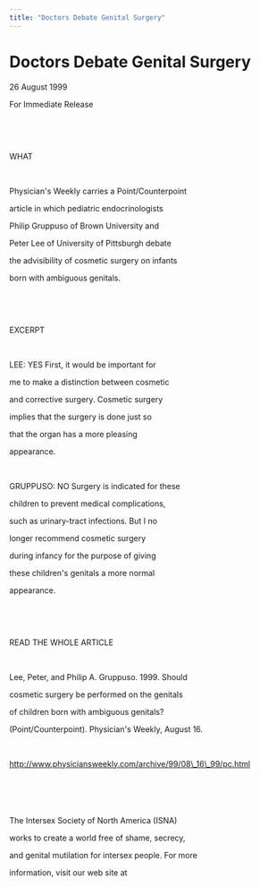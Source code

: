 ```yaml
---
title: "Doctors Debate Genital Surgery"
---
```


# Doctors Debate Genital Surgery

  
  


26 August 1999

  
  


For Immediate Release

  
  


&nbsp;

  
  


&nbsp;

  
  


WHAT

  
  


&nbsp;

  
  


Physician's Weekly carries a Point/Counterpoint

  
  


article in which pediatric endocrinologists

  
  


Philip Gruppuso of Brown University and

  
  


Peter Lee of University of Pittsburgh debate

  
  


the advisibility of cosmetic surgery on infants

  
  


born with ambiguous genitals.

  
  


&nbsp;

  
  


&nbsp;

  
  


EXCERPT

  
  


&nbsp;

  
  


LEE: YES First, it would be important for

  
  


me to make a distinction between cosmetic

  
  


and corrective surgery. Cosmetic surgery

  
  


implies that the surgery is done just so

  
  


that the organ has a more pleasing

  
  


appearance. 

  
  


&nbsp;

  
  


GRUPPUSO: NO Surgery is indicated for these

  
  


children to prevent medical complications,

  
  


such as urinary-tract infections. But I no

  
  


longer recommend cosmetic surgery

  
  


during infancy for the purpose of giving

  
  


these children's genitals a more normal

  
  


appearance. 

  
  


&nbsp;

  
  


&nbsp;

  
  


READ THE WHOLE ARTICLE

  
  


&nbsp;

  
  


Lee, Peter, and Philip A. Gruppuso. 1999. Should 

  
  


cosmetic surgery be performed on the genitals 

  
  


of children born with ambiguous genitals? 

  
  


(Point/Counterpoint). Physician's Weekly, August 16.

  
  


&nbsp;

  
  


http://www.physiciansweekly.com/archive/99/08\_16\_99/pc.html

  
  


&nbsp;

  
  


###

  
  


&nbsp;

  
  


The Intersex Society of North America (ISNA) 

  
  


works to create a world free of shame, secrecy,

  
  


and genital mutilation for intersex people. For more 

  
  


information, visit our web site at 